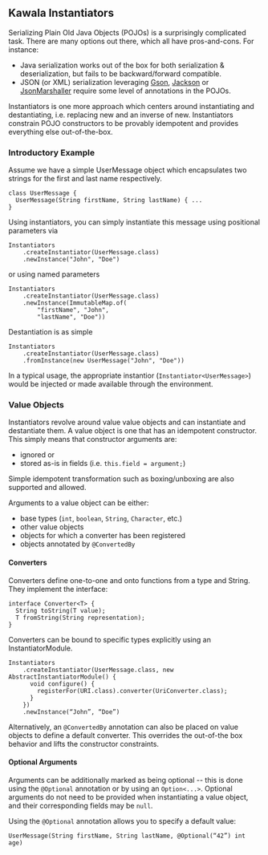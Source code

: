 Kawala Instantiators
--------------------

Serializing Plain Old Java Objects (POJOs) is a surprisingly complicated task. There are many options out there, which all have pros-and-cons. For instance:

* Java serialization works out of the box for both serialization & deserialization, but fails to be backward/forward compatible.
* JSON (or XML) serialization leveraging [Gson](http://code.google.com/p/google-gson/), [Jackson](http://jackson.codehaus.org/) or [JsonMarshaller](http://code.google.com/p/jsonmarshaller/) require some level of annotations in the POJOs.

Instantiators is one more approach which centers around instantiating and destantiating, i.e. replacing new and an inverse of new. Instantiators constrain POJO constructors to be provably idempotent and provides everything else out-of-the-box.

### Introductory Example

Assume we have a simple UserMessage object which encapsulates two strings for the first and last name respectively.

    class UserMessage {
      UserMessage(String firstName, String lastName) { ...
    }

Using instantiators, you can simply instantiate this message using positional parameters via

    Instantiators
        .createInstantiator(UserMessage.class)
        .newInstance("John", "Doe")

or using named parameters

    Instantiators
        .createInstantiator(UserMessage.class)
        .newInstance(ImmutableMap.of(
            "firstName", "John",
            "lastName", "Doe"))

Destantiation is as simple

    Instantiators
        .createInstantiator(UserMessage.class)
        .fromInstance(new UserMessage("John", "Doe"))

In a typical usage, the appropriate instantior (`Instantiator<UserMessage>`) would be injected or made available through the environment.

### Value Objects

Instantiators revolve around value value objects and can instantiate and destantiate them. A value object is one that has an idempotent constructor. This simply means that constructor arguments are:

* ignored or
* stored as-is in fields (i.e. `this.field = argument;`)

Simple idempotent transformation such as boxing/unboxing are also supported and allowed.

Arguments to a value object can be either:

* base types (`int`, `boolean`, `String`, `Character`, etc.)
* other value objects
* objects for which a converter has been registered
* objects annotated by `@ConvertedBy`

#### Converters

Converters define one-to-one and onto functions from a type and String. They implement the interface:

    interface Converter<T> {
      String toString(T value);
      T fromString(String representation);
    }

Converters can be bound to specific types explicitly using an InstantiatorModule.

    Instantiators
        .createInstantiator(UserMessage.class, new AbstractInstantiatorModule() {
          void configure() {
            registerFor(URI.class).converter(UriConverter.class);
          }
        })
        .newInstance(“John”, “Doe”)

Alternatively, an `@ConvertedBy` annotation can also be placed on value objects to define a default converter. This overrides the out-of-the box behavior and lifts the constructor constraints.

#### Optional Arguments

Arguments can be additionally marked as being optional -- this is done using the `@Optional` annotation or by using an `Option<...>`. Optional arguments do not need to be provided when instantiating a value object, and their corresponding fields may be `null`.

Using the `@Optional` annotation allows you to specify a default value:

    UserMessage(String firstName, String lastName, @Optional(“42”) int age)